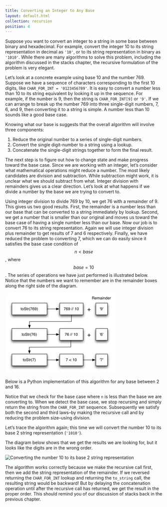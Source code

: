 ```yaml
---
title: Converting an Integer to Any Base
layout: default.html
collection: recursion
position: 4
---
```


Suppose you want to convert an integer to a string in some base between
binary and hexadecimal. For example, convert the integer 10 to its
string representation in decimal as `'10'`, or to its string
representation in binary as `'1010'`. While there are many algorithms to
solve this problem, including the algorithm discussed in the stacks
chapter, the recursive formulation of the problem is very elegant.

Let’s look at a concrete example using base 10 and the number 769.
Suppose we have a sequence of characters corresponding to the first 10
digits, like `CHAR_FOR_INT = '0123456789'`. It is easy to convert a number
less than 10 to its string equivalent by looking it up in the sequence.
For example, if the number is 9, then the string is `CHAR_FOR_INT[9]` or
`'9'`. If we can arrange to break up the number 769 into three
single-digit numbers, 7, 6, and 9, then converting it to a string is
simple. A number less than 10 sounds like a good base case.

Knowing what our base is suggests that the overall algorithm will
involve three components:

1.  Reduce the original number to a series of single-digit numbers.
2.  Convert the single digit-number to a string using a lookup.
3.  Concatenate the single-digit strings together to form the
    final result.

The next step is to figure out how to change state and make progress
toward the base case. Since we are working with an integer, let’s
consider what mathematical operations might reduce a number. The most
likely candidates are division and subtraction. While subtraction might
work, it is unclear what we should subtract from what. Integer division
with remainders gives us a clear direction. Let’s look at what happens
if we divide a number by the base we are trying to convert to.

Using integer division to divide 769 by 10, we get 76 with a remainder
of 9. This gives us two good results. First, the remainder is a number
less than our base that can be converted to a string immediately by
lookup. Second, we get a number that is smaller than our original and
moves us toward the base case of having a single number less than our
base. Now our job is to convert 76 to its string representation. Again
we will use integer division plus remainder to get results of 7 and 6
respectively. Finally, we have reduced the problem to converting 7,
which we can do easily since it satisfies the base case condition of
$$n < base$$, where $$base = 10$$. The series of operations we have just
performed is illustrated below. Notice that the
numbers we want to remember are in the remainder boxes along the right
side of the diagram.

![Converting an integer to a string in base 10](figures/to-string-base-10.png)


Below is a Python implementation of this algorithm for any base between 2 and 16.

<!-- literate recursion/base_conversion.py -->

Notice that we check for the base case where `n` is less than
the base we are converting to. When we detect the base case, we stop
recursing and simply return the string from the `CHAR_FOR_INT`
sequence. Subsequently we satisfy both the second and third laws–by making
the recursive call and by reducing the problem size–using division.

Let’s trace the algorithm again; this time we will convert the number 10
to its base 2 string representation (`'1010'`).

The diagram below shows that we get the results we are
looking for, but it looks like the digits are in the wrong order.


![Converting the number 10 to its base 2 string
representation](figures/to-string-base-2.png)

The
algorithm works correctly because we make the recursive call first, then we add the string representation of the remainder. If we
reversed returning the `CHAR_FOR_INT` lookup and returning the `to_string`
call, the resulting string would be backward! But by delaying the
concatenation operation until after the recursive call has returned, we
get the result in the proper order. This should remind you of our
discussion of stacks back in the previous chapter.
